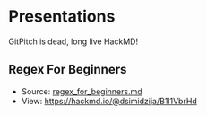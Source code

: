 # Presentations

GitPitch is dead, long live HackMD!

## Regex For Beginners

* Source: [regex_for_beginners.md](regex_for_beginners.md)
* View: <https://hackmd.io/@dsimidzija/B1l1VbrHd>

